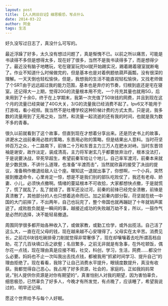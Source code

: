 ```yaml
---
layout: post
title: 【人人网旧日记】细思极恐，写点什么
date: 2014-03-22
author: 阿金
tags: 生活
---
```


好久没写过日志了，真没什么可写的。

最近浮躁了好多，太久没有想过问题了，真是惭愧不已。以前之所以痛苦，可能是书读得不多但是想得太多，现在好了很多，当然不是我书读得多了，而是想得少了。最近没有脑子地瞎玩，宅在寝室玩完lol就开始踢实况，踢着踢着寝室就断电了。作业不知道什么时候做完的，但是基本也是对着例题依葫芦画瓢，没有很深的理解。一天天倒也轻松愉快，但是，我想我的生活不能直视轻松愉快，又找老师做了个SRT由于远远超过我的能力范围，基本也是弃疗的节奏，归根到底还是宅在寝室。还记得大一上期，觉得20G的流量根本用不完，一个月充其量也就用5G，后来用到了十余G，终于在上学期末，我第一次充值了50块钱的网费，并且到现在这个月的流量已经突破了40G大关，3/G的流量我已经消费不起了。Ipv6又不能用于打游戏，看小视频。我当然不是吐槽学校这种阶梯计费的方式太贵。只是说，我多数的流量用到了无用之处，当然，和流量一起流逝的还有我的时间，也就是我为数不多的青春。

很久以前就看到了这个故事，但直到现在才想着分享出来。还是历史书上的故事，讲淝水之战前秦用必胜的策略，东晋用必败的策略，但是结果出人意料。当时苻坚帅百万之众，十二路南下，前锋二十万和东晋主力三万人在肥水对峙。当时东晋领袖是谢安，故作淡定，装成清高，主力将军谢玄几乎都要放弃治疗，根本没法打，于是说要决战，早死早超生，希望前秦军给让个地儿，自己率军渡河，前秦本来就是少数民族，不讲什么道理，也准备“半渡而击”，当然就欣喜的接受了决战的提议，准备稍作撤退给敌人让个座。哪知这一退就出事了，你想啊，一个小兵，突然接到撤退命令，心里肯定一惊，想是不是我们别的部队吃败仗了，我还有老母、娇妻、小儿，必须快点撤啊。情绪的蔓延根本不可收拾，大家都想快点撤，于是就慌了，慌了就乱了，乱了就错了。晋军还没过河，前秦的前锋已经完全溃散，前锋是真溃散了，其他部分的人也只想着逃命而已。加之前秦内部分裂，苻坚就在统一中国的大门前摔了，不出两年，自己也玩完了，整个帝国也就再蹦跶了十年就销声匿迹了。成败胜负就是一瞬间的事，越接近成功的失败越万劫不复，所以，一鼓作气是必然的选择，决不能轻易撤退。

周围同学很多都开始各种收入了，或做家教，或勤工俭学，或外出揽活。自己活了这么大，一直在花父母的钱，现在越来越不心安理得了。父母实在太辛苦。消费见长，之前花6块钱吃碗排骨刀削就觉得非常奢侈了，现在却嚷嚷着去吃所谓高档自助，花了几百块填口舌之欲壑；名目繁多，之前无非就是有急事，在外吃顿饭，偶尔花一点钱，现在理由真是应接不暇，社交，科创，学习，生活，网费……都没什么必要。妈妈也不止一次叫我出去找点钱，都被我用“抓紧时间学习、提升自己”的理由拒绝了。现在看看，我除了让自己消费水平提升，眼镜度数提升，真没有收获。我都觉得自己恶心。我占用了好多资源，社会的，家庭的。正如我妈妈常说，”别人提供你资源是对你有期望的“，真害怕别人对我的期望，因为害怕辜负，细思极恐，已然辜负了好多人，今晚才有所发觉，有点晚了，应该睡了，希望我说过的，明早还记得。

愿这个世界给予与每个人好眠。
